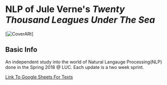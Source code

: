 # **NLP of Jule Verne's *Twenty Thousand Leagues Under The Sea***
[![CoverARt](https://images.gr-assets.com/books/1494979127l/33507.jpg )]
## Basic Info
An independent study into the world of Natural Langauge Processing(NLP) done in the Spring 2018 @ LUC. 
Each update is a two week sprint.

[Link To Google Sheets For Texts]( https://docs.google.com/spreadsheets/d/1G-jLYV2xVLZrudckg3pJGJbcNCUSak38jnKhzU4vH5s/edit?usp=sharing "Link To Google Sheets For Texts")
